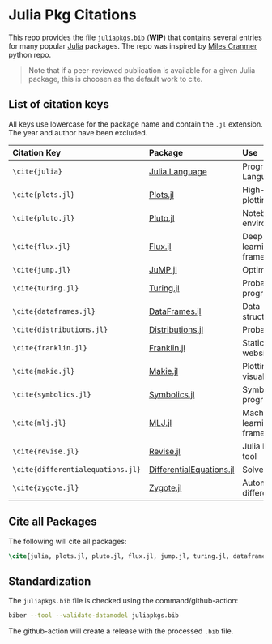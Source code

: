 # Julia Pkg Citations

This repo provides the file [`juliapkgs.bib`](juliapkgs.bib) (**WIP**) that contains several entries for many popular [Julia](https://julialang.org/) packages. The repo was inspired by [Miles Cranmer](https://github.com/MilesCranmer/python_citations) python repo.

> Note that if a peer-reviewed publication is available for a given Julia package, this is choosen as the default work to cite.

## List of citation keys

All keys use lowercase for the package name and contain the `.jl` extension. The year and author have been excluded.

| Citation Key | Package | Use |
| :-- | :-- | :-- |
|`\cite{julia}` | [Julia Language](https://github.com/JuliaLang/julia) | Programming Language |
|`\cite{plots.jl}` | [Plots.jl](https://github.com/JuliaPlots/Plots.jl) | High-level plotting |
| `\cite{pluto.jl}` | [Pluto.jl](https://github.com/fonsp/Pluto.jl)| Notebook environment |
| `\cite{flux.jl}` | [Flux.jl](https://github.com/FluxML/Flux.jl) | Deep learning framework |
| `\cite{jump.jl}` | [JuMP.jl](https://github.com/jump-dev/JuMP.jl) | Optimization |
| `\cite{turing.jl}` | [Turing.jl](https://github.com/TuringLang/Turing.jl)| Probablistic programming |
| `\cite{dataframes.jl}` | [DataFrames.jl](https://github.com/JuliaData/DataFrames.jl)| Data structures |
| `\cite{distributions.jl}` | [Distributions.jl](https://github.com/JuliaStats/Distributions.jl) | Probability |
| `\cite{franklin.jl}` | [Franklin.jl](https://github.com/tlienart/Franklin.jl)| Static websites |
| `\cite{makie.jl}` | [Makie.jl](https://github.com/MakieOrg/Makie.jl)| Plotting and visualization |
| `\cite{symbolics.jl}` | [Symbolics.jl](https://github.com/JuliaSymbolics/Symbolics.jl) | Symbolic programming |
| `\cite{mlj.jl}` | [MLJ.jl](https://github.com/alan-turing-institute/MLJ.jl) | Machine learning framework |
| `\cite{revise.jl}` | [Revise.jl](https://github.com/timholy/Revise.jl) | Julia REPL tool |
| `\cite{differentialequations.jl}` | [DifferentialEquations.jl](https://github.com/SciML/DifferentialEquations.jl) | Solver library |
| `\cite{zygote.jl}` | [Zygote.jl](https://github.com/FluxML/Zygote.jl) | Automatic differentiation|



## Cite all Packages

The following will cite all packages:

```latex
\cite{julia, plots.jl, pluto.jl, flux.jl, jump.jl, turing.jl, dataframes.jl, distributions.jl, franklin.jl, makie.jl, symbolics.jl, mlj.jl, differentialequations.jl, zygote.jl}
```

## Standardization

The `juliapkgs.bib` file is checked using the command/github-action:
```sh
biber --tool --validate-datamodel juliapkgs.bib
```

The github-action will create a release with the processed `.bib` file.